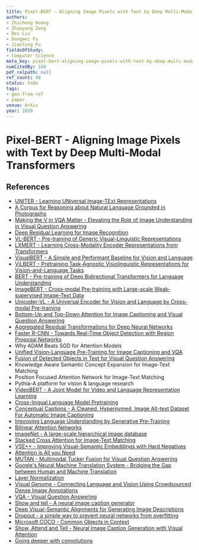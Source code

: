 ```yaml
---
title: Pixel-BERT - Aligning Image Pixels with Text by Deep Multi-Modal Transformers
authors:
- Zhicheng Huang
- Zhaoyang Zeng
- Bei Liu
- Dongmei Fu
- Jianlong Fu
fieldsOfStudy:
- Computer Science
meta_key: pixel-bert-aligning-image-pixels-with-text-by-deep-multi-modal-transformers
numCitedBy: 148
pdf_relpath: null
ref_count: 40
status: todo
tags:
- gen-from-ref
- paper
venue: ArXiv
year: 2020
---
```


# Pixel-BERT - Aligning Image Pixels with Text by Deep Multi-Modal Transformers

## References

- [UNITER - Learning UNiversal Image-TExt Representations](./uniter-learning-universal-image-text-representations.md)
- [A Corpus for Reasoning about Natural Language Grounded in Photographs](./a-corpus-for-reasoning-about-natural-language-grounded-in-photographs.md)
- [Making the V in VQA Matter - Elevating the Role of Image Understanding in Visual Question Answering](./making-the-v-in-vqa-matter-elevating-the-role-of-image-understanding-in-visual-question-answering.md)
- [Deep Residual Learning for Image Recognition](./deep-residual-learning-for-image-recognition.md)
- [VL-BERT - Pre-training of Generic Visual-Linguistic Representations](./vl-bert-pre-training-of-generic-visual-linguistic-representations.md)
- [LXMERT - Learning Cross-Modality Encoder Representations from Transformers](./lxmert-learning-cross-modality-encoder-representations-from-transformers.md)
- [VisualBERT - A Simple and Performant Baseline for Vision and Language](./visualbert-a-simple-and-performant-baseline-for-vision-and-language.md)
- [ViLBERT - Pretraining Task-Agnostic Visiolinguistic Representations for Vision-and-Language Tasks](./vilbert-pretraining-task-agnostic-visiolinguistic-representations-for-vision-and-language-tasks.md)
- [BERT - Pre-training of Deep Bidirectional Transformers for Language Understanding](./bert-pre-training-of-deep-bidirectional-transformers-for-language-understanding.md)
- [ImageBERT - Cross-modal Pre-training with Large-scale Weak-supervised Image-Text Data](./imagebert-cross-modal-pre-training-with-large-scale-weak-supervised-image-text-data.md)
- [Unicoder-VL - A Universal Encoder for Vision and Language by Cross-modal Pre-training](./unicoder-vl-a-universal-encoder-for-vision-and-language-by-cross-modal-pre-training.md)
- [Bottom-Up and Top-Down Attention for Image Captioning and Visual Question Answering](./bottom-up-and-top-down-attention-for-image-captioning-and-visual-question-answering.md)
- [Aggregated Residual Transformations for Deep Neural Networks](./aggregated-residual-transformations-for-deep-neural-networks.md)
- [Faster R-CNN - Towards Real-Time Object Detection with Region Proposal Networks](./faster-r-cnn-towards-real-time-object-detection-with-region-proposal-networks.md)
- Why ADAM Beats SGD for Attention Models
- [Unified Vision-Language Pre-Training for Image Captioning and VQA](./unified-vision-language-pre-training-for-image-captioning-and-vqa.md)
- [Fusion of Detected Objects in Text for Visual Question Answering](./fusion-of-detected-objects-in-text-for-visual-question-answering.md)
- Knowledge Aware Semantic Concept Expansion for Image-Text Matching
- Position Focused Attention Network for Image-Text Matching
- Pythia-A platform for vision & language research
- [VideoBERT - A Joint Model for Video and Language Representation Learning](./videobert-a-joint-model-for-video-and-language-representation-learning.md)
- [Cross-lingual Language Model Pretraining](./cross-lingual-language-model-pretraining.md)
- [Conceptual Captions - A Cleaned, Hypernymed, Image Alt-text Dataset For Automatic Image Captioning](./conceptual-captions-a-cleaned-hypernymed-image-alt-text-dataset-for-automatic-image-captioning.md)
- [Improving Language Understanding by Generative Pre-Training](./improving-language-understanding-by-generative-pre-training.md)
- [Bilinear Attention Networks](./bilinear-attention-networks.md)
- [ImageNet - A large-scale hierarchical image database](./imagenet-a-large-scale-hierarchical-image-database.md)
- [Stacked Cross Attention for Image-Text Matching](./stacked-cross-attention-for-image-text-matching.md)
- [VSE++ - Improving Visual-Semantic Embeddings with Hard Negatives](./vse-improving-visual-semantic-embeddings-with-hard-negatives.md)
- [Attention is All you Need](./attention-is-all-you-need.md)
- [MUTAN - Multimodal Tucker Fusion for Visual Question Answering](./mutan-multimodal-tucker-fusion-for-visual-question-answering.md)
- [Google's Neural Machine Translation System - Bridging the Gap between Human and Machine Translation](./google-s-neural-machine-translation-system-bridging-the-gap-between-human-and-machine-translation.md)
- [Layer Normalization](./layer-normalization.md)
- [Visual Genome - Connecting Language and Vision Using Crowdsourced Dense Image Annotations](./visual-genome-connecting-language-and-vision-using-crowdsourced-dense-image-annotations.md)
- [VQA - Visual Question Answering](./vqa-visual-question-answering.md)
- [Show and tell - A neural image caption generator](./show-and-tell-a-neural-image-caption-generator.md)
- [Deep Visual-Semantic Alignments for Generating Image Descriptions](./deep-visual-semantic-alignments-for-generating-image-descriptions.md)
- [Dropout - a simple way to prevent neural networks from overfitting](./dropout-a-simple-way-to-prevent-neural-networks-from-overfitting.md)
- [Microsoft COCO - Common Objects in Context](./microsoft-coco-common-objects-in-context.md)
- [Show, Attend and Tell - Neural Image Caption Generation with Visual Attention](./show-attend-and-tell-neural-image-caption-generation-with-visual-attention.md)
- [Going deeper with convolutions](./going-deeper-with-convolutions.md)
